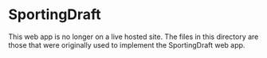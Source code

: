 # SportingDraft
This web app is no longer on a live hosted site. 
The files in this directory are those that were originally used to implement the SportingDraft web app. 
